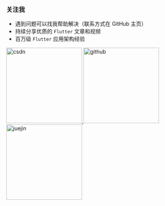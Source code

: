 ### 关注我

- 遇到问题可以找我帮助解决（联系方式在 GitHub 主页）
- 持续分享优质的 `Flutter` 文章和视频
- 百万级 `Flutter` 应用架构经验

<p>
  <a href="https://zhengsl.blog.csdn.net">
    <img width="200" alt="csdn" src="https://raw.githubusercontent.com/yy1300326388/yy1300326388/main/images/follow/csdn_follow.png">
  </a>
  <a href="https://github.com/yy1300326388">
    <img width="200" alt="github" src="https://raw.githubusercontent.com/yy1300326388/yy1300326388/main/images/follow/github_follow.png">
  </a>
  <a href="https://juejin.cn/user/764915820276439">
    <img width="200" alt="juejin" src="https://raw.githubusercontent.com/yy1300326388/yy1300326388/main/images/follow/juejin_follow.png">
  </a>
</p>

